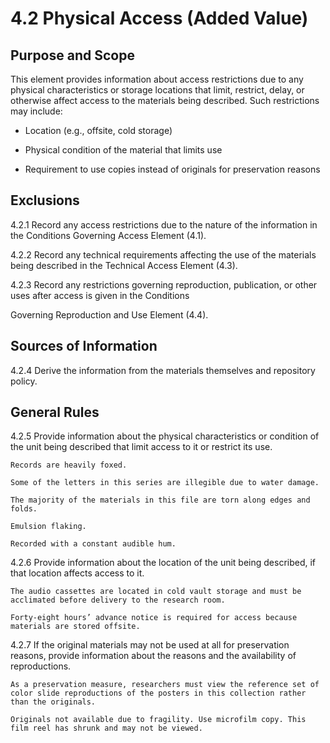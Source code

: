 # 4.2 Physical Access (Added Value)

## Purpose and Scope

This element provides information about access restrictions due to any physical characteristics or storage locations that limit, restrict, delay, or otherwise affect access to the materials being described. Such restrictions may include:

* Location (e.g., offsite, cold storage)

* Physical condition of the material that limits use

* Requirement to use copies instead of originals for preservation reasons

## Exclusions
4.2.1 Record any access restrictions due to the nature of the information in the Conditions Governing Access Element (4.1).

4.2.2 Record any technical requirements affecting the use of the materials being described in the Technical Access Element (4.3).

4.2.3 Record any restrictions governing reproduction, publication, or other uses after access is given in the Conditions

Governing Reproduction and Use Element (4.4).

## Sources of Information

4.2.4 Derive the information from the materials themselves and repository policy.

## General Rules

4.2.5 Provide information about the physical characteristics or condition of the unit being described that limit access to it or restrict its use.
```
Records are heavily foxed.

Some of the letters in this series are illegible due to water damage.

The majority of the materials in this file are torn along edges and folds.

Emulsion flaking.

Recorded with a constant audible hum.
```
4.2.6 Provide information about the location of the unit being described, if that location affects access to it.

```
The audio cassettes are located in cold vault storage and must be acclimated before delivery to the research room.

Forty-eight hours’ advance notice is required for access because materials are stored offsite.
```

4.2.7 If the original materials may not be used at all for preservation reasons, provide information about the reasons and the availability of reproductions.
```
As a preservation measure, researchers must view the reference set of color slide reproductions of the posters in this collection rather than the originals.

Originals not available due to fragility. Use microfilm copy. This film reel has shrunk and may not be viewed.
```
